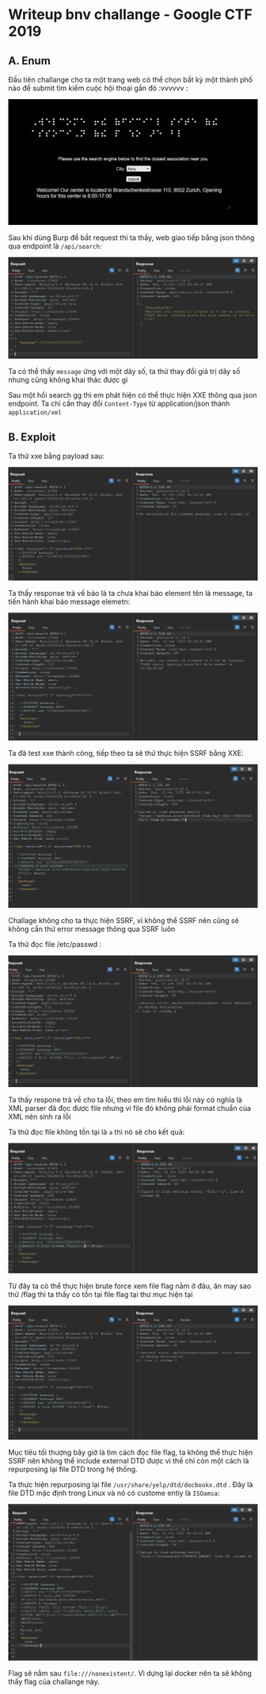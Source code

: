 # Writeup bnv challange - Google CTF 2019
## A. Enum
Đầu tiên challange cho ta một trang web có thể chọn bất kỳ một thành phố nào để submit tìm kiếm cuộc hội thoại gần đó :vvvvvv :

![web](./img/web.png)

Sau khi dùng Burp để bắt request thì ta thấy, web giao tiếp bằng json thông qua endpoint là ``/api/search``:

![endpoint](./img/endpoint.png)

Ta có thể thấy ``message`` ứng với một dãy số, ta thử thay đổi giá trị dãy số nhưng cũng không khai thác được gì

Sau một hồi search gg thì em phát hiện có thể thực hiện XXE thông qua json endpoint. Ta chỉ cần thay đổi ``Content-Type`` từ application/json thành ``application/xml``

## B. Exploit
Ta thử xxe bằng payload sau:

![test](./img/test.png)

Ta thấy response trả về bảo là ta chưa khai báo element tên là message, ta tiến hành khai báo message elemetn:

![testmessage](./img/testmessage.png)

Ta đã test xxe thành công, tiếp theo ta sẽ thử thực hiện SSRF bằng XXE:

![testssrf](./img/testssrf.png)

Challage không cho ta thực hiện SSRF, vì không thể SSRF nên cũng sẽ không cần thử error message thông qua SSRF luôn

Ta thử đọc file /etc/passwd :

![testreadfile](./img/testreadfile.png)

Ta thấy respone trả về cho ta lỗi, theo em tìm hiểu thì lỗi này có nghĩa là XML parser đã đọc được file nhưng vì file đó không phải format chuẩn của XML nên sinh ra lỗi

Ta thử đọc file không tồn tại là ``a`` thì nó sẽ cho kết quả:

![a](./img/a.png)

Từ đây ta có thể thực hiện brute force xem file flag nằm ở đâu, ăn may sao thử /flag thì ta thấy có tồn tại file flag tại thư mục hiện tại

![testflag](./img/testflag.png)

Mục tiêu tối thượng bây giờ là tìm cách đọc file flag, ta không thể thực hiện SSRF nên không thể include external DTD được vì thế chỉ còn một cách là repurposing lại file DTD trong hệ thống.

Ta thực hiện repurposing lại file ``/usr/share/yelp/dtd/docbookx.dtd`` . Đây là file DTD mặc định trong Linux và nó có custome entiy là ``ISOamsa``:

![flag](./img/flag.png)

Flag sẽ nằm sau ``file:///nonexistent/``. Vì dựng lại docker nên ta sẽ không thấy flag của challange này.
